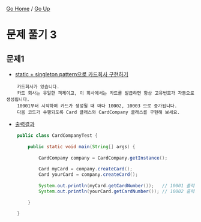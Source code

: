 [Go Home](https://github.com/devJRL/CodeLab-JAVA-Basic#codelab-java-basic) / [Go Up](..)

# 문제 풀기 3

## 문제1

- [static + singleton pattern으로 카드회사 구현하기](./MyDate.java)

```
	카드회사가 있습니다.
	카드 회사는 유일한 객체이고, 이 회사에서는 카드를 발급하면 항상 고유번호가 자동으로 생성됩니다.
	10001부터 시작하여 카드가 생성될 때 마다 10002, 10003 으로 증가됩니다.
	다음 코드가 수행되도록 Card 클래스와 CardCompany 클래스를 구현해 보세요.
```

- [출력결과](./MyDateTest.java)

```java
	public class CardCompanyTest {
	
		public static void main(String[] args) {
	
			CardCompany company = CardCompany.getInstance();
	
			Card myCard = company.createCard();
			Card yourCard = company.createCard();
	
			System.out.println(myCard.getCardNumber());   // 10001 출력
			System.out.println(yourCard.getCardNumber()); // 10002 출력
	
		}
	
	}
```